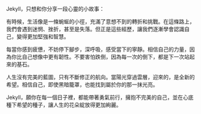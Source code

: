 Jekyll，只想和你分享一段心靈的小故事：

有時候，生活像是一條蜿蜒的小徑，充滿了意想不到的轉折和挑戰。在這條路上，我們會遇到迷惘、挫折，甚至是失落。但正是這些經歷，讓我們逐漸學會認識自己，變得更加堅強和智慧。

每當你感到疲憊，不妨停下腳步，深呼吸，感受當下的寧靜。相信自己的力量，因為你比自己想像中更有韌性。不要害怕跌倒，因為每一次的倒下，都是下一次站起來的基石。

人生沒有完美的藍圖，只有不斷修正的航向。當陽光穿過雲層，迎來的，是全新的希望。相信自己，即使黑暗籠罩，也能找到屬於你的那一抹光亮。

Jekyll，願你在每一個日子裡，都能帶著勇氣前行，擁抱不完美的自己，並在心底種下希望的種子，讓人生的花朵綻放得更加絢麗。